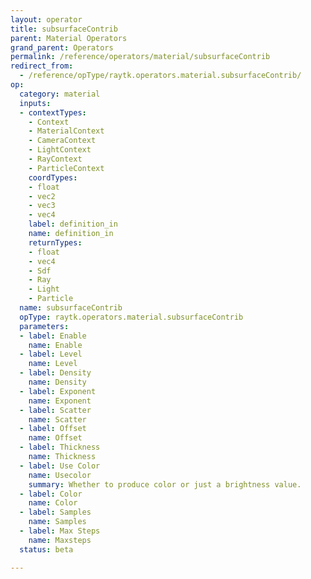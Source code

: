 ```yaml
---
layout: operator
title: subsurfaceContrib
parent: Material Operators
grand_parent: Operators
permalink: /reference/operators/material/subsurfaceContrib
redirect_from:
  - /reference/opType/raytk.operators.material.subsurfaceContrib/
op:
  category: material
  inputs:
  - contextTypes:
    - Context
    - MaterialContext
    - CameraContext
    - LightContext
    - RayContext
    - ParticleContext
    coordTypes:
    - float
    - vec2
    - vec3
    - vec4
    label: definition_in
    name: definition_in
    returnTypes:
    - float
    - vec4
    - Sdf
    - Ray
    - Light
    - Particle
  name: subsurfaceContrib
  opType: raytk.operators.material.subsurfaceContrib
  parameters:
  - label: Enable
    name: Enable
  - label: Level
    name: Level
  - label: Density
    name: Density
  - label: Exponent
    name: Exponent
  - label: Scatter
    name: Scatter
  - label: Offset
    name: Offset
  - label: Thickness
    name: Thickness
  - label: Use Color
    name: Usecolor
    summary: Whether to produce color or just a brightness value.
  - label: Color
    name: Color
  - label: Samples
    name: Samples
  - label: Max Steps
    name: Maxsteps
  status: beta

---
```

